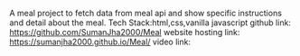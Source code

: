A meal project to fetch data from meal api and show specific instructions and detail about the meal.
Tech Stack:html,css,vanilla javascript
github link: https://github.com/SumanJha2000/Meal
website hosting link: https://sumanjha2000.github.io/Meal/
video link:
